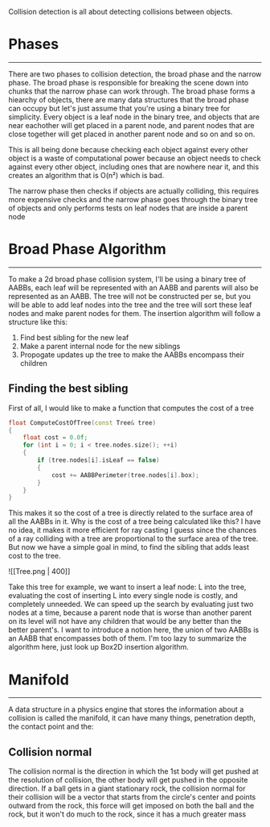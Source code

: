 Collision detection is all about detecting collisions between objects.

# Phases
---
There are two phases to collision detection, the broad phase and the narrow phase.
The broad phase is responsible for breaking the scene down into chunks that the narrow phase can work through. 
The broad phase forms a hiearchy of objects, there are many data structures that the broad phase can occupy but let's just assume that you're using a binary tree for simplicity. Every object is a leaf node in the binary tree, and objects that are near eachother will get placed in a parent node, and parent nodes that are close together will get placed in another parent node and so on and so on.

This is all being done because checking each object against every other object is a waste of computational power because an object needs to check against every other object, including ones that are nowhere near it, and this creates an algorithm that is O(n²) which is bad.

The narrow phase then checks if objects are actually colliding, this requires more expensive checks and the narrow phase goes through the binary tree of objects and only performs tests on leaf nodes that are inside a parent node

# Broad Phase Algorithm
---
To make a 2d broad phase collision system, I'll be using a binary tree of AABBs, each leaf will be represented with an AABB and parents will also be represented as an AABB.
The tree will not be constructed per se, but you will be able to add leaf nodes into the tree and the tree will sort these leaf nodes and make parent nodes for them.
The insertion algorithm will follow a structure like this:
1. Find best sibling for the new leaf
2. Make a parent internal node for the new siblings
3. Propogate updates up the tree to make the AABBs encompass their children

## Finding the best sibling
First of all, I would like to make a function that computes the cost of a tree

```cpp
float ComputeCostOfTree(const Tree& tree)
{
	float cost = 0.0f;
	for (int i = 0; i < tree.nodes.size(); ++i)
	{
		if (tree.nodes[i].isLeaf == false)
		{
			cost += AABBPerimeter(tree.nodes[i].box);
		}
	}
}
```

This makes it so the cost of a tree is directly related to the surface area of all the AABBs in it.
Why is the cost of a tree being calculated like this? I have no idea, it makes it more efficient for ray casting I guess since the chances of a ray colliding with a tree are proportional to the surface area of the tree.
But now we have a simple goal in mind, to find the sibling that adds least cost to the tree.

![[Tree.png | 400]]

Take this tree for example, we want to insert a leaf node: L into the tree, evaluating the cost of inserting L into every single node is costly, and completely unneeded.
We can speed up the search by evaluating just two nodes at a time, because a parent node that is worse than another parent on its level will not have any children that would be any better than the better parent's.
I want to introduce a notion here, the union of two AABBs is an AABB that encompasses both of them.
I'm too lazy to summarize the algorithm here, just look up Box2D insertion algorithm.
# Manifold
---
A data structure in a physics engine that stores the information about a collision is called the manifold, it can have many things, penetration depth, the contact point and the:
## Collision normal
The collision normal is the direction in which the 1st body will get pushed at the resolution of collision, the other body will get pushed in the opposite direction.
If a ball gets in a giant stationary rock, the collision normal for their collision will be a vector that starts from the circle's center and points outward from the rock, this force will get imposed on both the ball and the rock, but it won't do much to the rock, since it has a much greater mass

